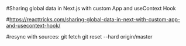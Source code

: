 #Sharing global data in Next.js with custom App and useContext Hook

#https://reacttricks.com/sharing-global-data-in-next-with-custom-app-and-usecontext-hook/


#resync with sources:
git fetch
git reset --hard origin/master